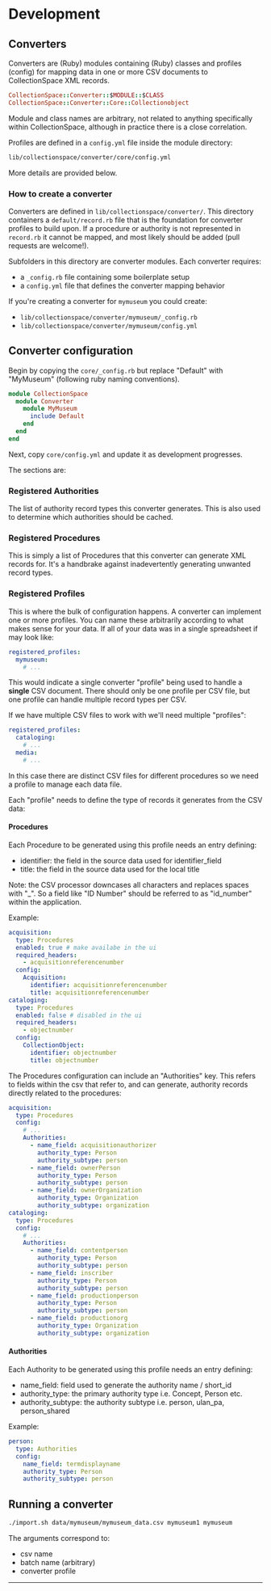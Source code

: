 # Development

## Converters

Converters are (Ruby) modules containing (Ruby) classes and
profiles (config) for mapping data in one or more CSV documents to
CollectionSpace XML records.

```ruby
CollectionSpace::Converter::$MODULE::$CLASS
CollectionSpace::Converter::Core::Collectionobject
```

Module and class names are arbitrary, not related to anything
specifically within CollectionSpace, although in practice there
is a close correlation.

Profiles are defined in a `config.yml` file inside the module
directory:

```bash
lib/collectionspace/converter/core/config.yml
```

More details are provided below.

### How to create a converter

Converters are defined in `lib/collectionspace/converter/`.
This directory containers a `default/record.rb` file that is the
foundation for converter profiles to build upon. If a procedure
or authority is not represented in `record.rb` it cannot be mapped,
and most likely should be added (pull requests are welcome!).

Subfolders in this directory are converter modules. Each
converter requires:

- a `_config.rb` file containing some boilerplate setup
- a `config.yml` file that defines the converter mapping behavior

If you're creating a converter for `mymuseum` you could create:

- `lib/collectionspace/converter/mymuseum/_config.rb`
- `lib/collectionspace/converter/mymuseum/config.yml`

## Converter configuration

Begin by copying the `core/_config.rb` but replace "Default"
with "MyMuseum" (following ruby naming conventions).

```ruby
module CollectionSpace
  module Converter
    module MyMuseum
      include Default
    end
  end
end
```

Next, copy `core/config.yml` and update it as development progresses.

The sections are:

### Registered Authorities

The list of authority record types this converter generates. This
is also used to determine which authorities should be cached.

### Registered Procedures

This is simply a list of Procedures that this converter can generate
XML records for. It's a handbrake against inadevertently generating
unwanted record types.

### Registered Profiles

This is where the bulk of configuration happens. A converter can
implement one or more profiles. You can name these arbitrarily
according to what makes sense for your data. If all of your data
was in a single spreadsheet if may look like:

```yml
registered_profiles:
  mymuseum:
    # ...
```

This would indicate a single converter "profile" being used to handle
a **single** CSV document. There should only be one profile per CSV file,
but one profile can handle multiple record types per CSV.

If we have multiple CSV files to work with we'll need multiple
"profiles":

```yml
registered_profiles:
  cataloging:
    # ...
  media:
    # ...
```

In this case there are distinct CSV files for different procedures
so we need a profile to manage each data file.

Each "profile" needs to define the type of records it generates from
the CSV data:

#### Procedures

Each Procedure to be generated using this profile needs an entry
defining:

- identifier: the field in the source data used for identifier_field
- title: the field in the source data used for the local title

Note: the CSV processor downcases all characters and replaces spaces
with "_". So a field like "ID Number" should be referred to
as "id_number" within the application.

Example:

```yml
acquisition:
  type: Procedures
  enabled: true # make availabe in the ui
  required_headers:
    - acquisitionreferencenumber
  config:
    Acquisition:
      identifier: acquisitionreferencenumber
      title: acquisitionreferencenumber
cataloging:
  type: Procedures
  enabled: false # disabled in the ui
  required_headers:
    - objectnumber
  config:
    CollectionObject:
      identifier: objectnumber
      title: objectnumber
```

The Procedures configuration can include an "Authorities" key. This refers
to fields within the csv that refer to, and can generate, authority records
directly related to the procedures:

```yml
acquisition:
  type: Procedures
  config:
    # ...
    Authorities:
      - name_field: acquisitionauthorizer
        authority_type: Person
        authority_subtype: person
      - name_field: ownerPerson
        authority_type: Person
        authority_subtype: person
      - name_field: ownerOrganization
        authority_type: Organization
        authority_subtype: organization
cataloging:
  type: Procedures
  config:
    # ...
    Authorities:
      - name_field: contentperson
        authority_type: Person
        authority_subtype: person
      - name_field: inscriber
        authority_type: Person
        authority_subtype: person
      - name_field: productionperson
        authority_type: Person
        authority_subtype: person
      - name_field: productionorg
        authority_type: Organization
        authority_subtype: organization
```

#### Authorities

Each Authority to be generated using this profile needs an entry
defining:

- name_field: field used to generate the authority name / short_id
- authority_type: the primary authority type i.e. Concept, Person etc.
- authority_subtype: the authority subtype i.e. person, ulan_pa, person_shared

Example:

```yml
person:
  type: Authorities
  config:
    name_field: termdisplayname
    authority_type: Person
    authority_subtype: person
```

## Running a converter

```bash
./import.sh data/mymuseum/mymuseum_data.csv mymuseum1 mymuseum
```

The arguments correspond to:

- csv name
- batch name (arbitrary)
- converter profile

---
